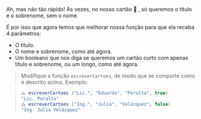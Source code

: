 Ah, mas não tão rápido! Às vezes, no nosso cartão :name_badge: , só queremos o título e o sobrenome, sem o nome.

É por isso que agora temos que melhorar nossa função para que ela receba 4 parâmetros:

* O título.
* O nome e sobrenome, como até agora.
* Um booleano que nos diga se queremos um cartão curto com apenas título e sobrenome, ou um longo, como até agora.

> Modifique a função `escreverCartoes`, de modo que se comporte como é descrito acima. Exemplo:

> ``` javascript
> ム escreverCartoes ("Lic.", "Eduardo", "Peralta", true)
> "Lic. Peralta"
> ム escreverCartoes ("Ing.", "Julia", "Velázquez", false)
> "Ing. Julia Velázquez"
> ```
